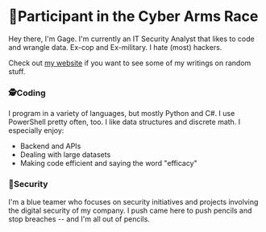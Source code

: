 # 🚀Participant in the Cyber Arms Race
Hey there, I'm Gage. I'm currently an IT Security Analyst that likes to code and wrangle data. Ex-cop and Ex-military. I hate (most) hackers.

Check out [my website](https://failedalgorithm.com) if you want to see some of my writings on random stuff.

### 🕵️Coding
I program in a variety of languages, but mostly Python and C#. I use PowerShell pretty often, too. I like data structures and discrete math. I especially enjoy:
- Backend and APIs
- Dealing with large datasets
- Making code efficient and saying the word "efficacy"

### 🏰Security
I'm a blue teamer who focuses on security initiatives and projects involving the digital security of my company. I push came here to push pencils and stop breaches -- and I'm all out of pencils.



<!---
Gage-BCCA/Gage-BCCA is a ✨ special ✨ repository because its `README.md` (this file) appears on your GitHub profile.
You can click the Preview link to take a look at your changes.
--->
